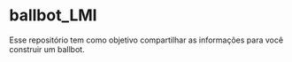 # ballbot_LMI
Esse repositório tem como objetivo compartilhar as informações para você construir um ballbot.
